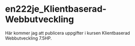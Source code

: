 en222je_Klientbaserad-Webbutveckling
====================================
Här kommer jag att publicera uppgifter i kursen Klientbaserad Webbutveckling 7.5HP.
